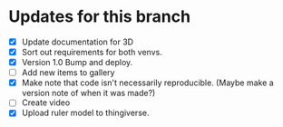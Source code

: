 # Updates for this branch

- [x] Update documentation for 3D
- [x] Sort out requirements for both venvs.
- [x] Version 1.0 Bump and deploy.
- [ ] Add new items to gallery
- [x] Make note that code isn't necessarily reproducible. (Maybe make a version note of when it was made?)
- [ ] Create video
- [x] Upload ruler model to thingiverse.
